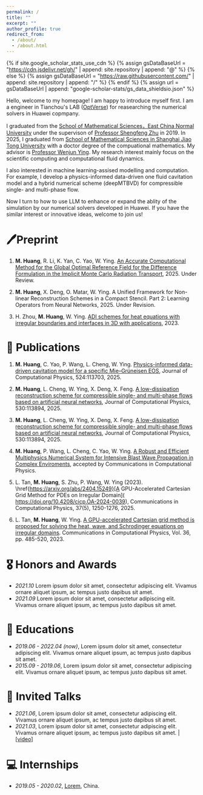 ```yaml
---
permalink: /
title: ""
excerpt: ""
author_profile: true
redirect_from:
  - /about/
  - /about.html
---
```


{% if site.google_scholar_stats_use_cdn %}
{% assign gsDataBaseUrl = "https://cdn.jsdelivr.net/gh/" | append: site.repository | append: "@" %}
{% else %}
{% assign gsDataBaseUrl = "https://raw.githubusercontent.com/" | append: site.repository | append: "/" %}
{% endif %}
{% assign url = gsDataBaseUrl | append: "google-scholar-stats/gs_data_shieldsio.json" %}

<span class='anchor' id='about-me'></span>

Hello, welcome to my homepage! I am happy to introduce myself first. I am a engineer in Tianchou's LAB ([OptVerse](https://www.huaweicloud.com/product/optverse.html)) for reasearching the numerical solvers in Huawei copmpany.

I graduated from the [School of Mathematical Sciences，East China Normal University](https://math.ecnu.edu.cn/) under the supervison of [Professor Shengfeng Zhu](https://math.ecnu.edu.cn/~sfzhu/intro_c.html?language=1&id=177) in 2019. In 2025, I graduated from [School of Mathematical Sciences in Shanghai Jiao Tong University](https://math.sjtu.edu.cn/) with a doctor degree of the compuational mathematics. My advisor is [Professor Wenjun Ying](https://math.sjtu.edu.cn/faculty/wying/). My research interest mainly focus on the scientific computing and computational fluid dynamics.

I also interested in machine learning-assised modelling and computation. For example, I develop a physics-informed data-driven one fluid cavitation model and a hybrid numerical scheme (deepMTBVD) for compressible single- and multi-phase flow.

Now I turn to how to use LLM to enhance or expand the ablity of the simulation by our numerical solvers developed in Huawei. If you have the similar interest or innovative ideas, welcome to join us!


<!-- # 🔥 News
- *2025.09*: &nbsp;🎉🎉 Lorem ipsum dolor sit amet, consectetur adipiscing elit. Vivamus ornare aliquet ipsum, ac tempus justo dapibus sit amet.
- *2025.06*: &nbsp;🎉🎉 . -->

# 🖊️Preprint
1. **M. Huang**, R. Li, K. Yan, C. Yao, W. Ying. [An Accurate Computational Method for the Global Optimal Reference Field for the Difference Formulation in the Implicit Monte Carlo Radiation Transport](https://arxiv.org/abs/2411.02407), 2025. Under Review.

2. **M. Huang**, X. Deng, O. Matar, W. Ying. A Unified Framework for Non-linear Reconstruction Schemes in a Compact Stencil. Part 2: Learning Operators from Neural Networks, 2025. Under Revision.

3. H. Zhou, **M. Huang**, W. Ying. [ADI schemes for heat equations with irregular boundaries and interfaces in 3D with applications](https://arxiv.org/abs/2309.00979), 2023.

# 📝 Publications

1. **M. Huang**, C. Yao, P. Wang, L. Cheng, W. Ying. [Physics-informed data-driven cavitation model for a specific Mie–Grüneisen EOS](https://www.sciencedirect.com/science/article/pii/S0021999124009513), Journal of Computational Physics, 524:113703, 2025.

2. **M. Huang**,  L. Cheng, W. Ying, X. Deng, X. Feng. [A low-dissipation reconstruction scheme for compressible single- and multi-phase flows based on artificial neural networks](https://www.sciencedirect.com/science/article/pii/S0021999125001779), Journal of Computational Physics, 530:113894, 2025.

3. **M. Huang**,  L. Cheng, W. Ying, X. Deng, X. Feng. [A low-dissipation reconstruction scheme for compressible single- and multi-phase flows based on artificial neural networks](https://www.sciencedirect.com/science/article/pii/S0021999125001779), Journal of Computational Physics, 530:113894, 2025.

4. **M. Huang**, P. Wang, L. Cheng, C. Yao, W. Ying. [A Robust and Efficient Multiphysics Numerical System for Intensive Blast Wave Propagation in Complex Enviroments](https://arxiv.org/abs/2411.02407), accepted by Communications in Computational Physics.

5. L. Tan, **M. Huang**, S. Zhu, P. Wang, W. Ying (2023). \href{https://arxiv.org/abs/2404.15249}[A GPU-Accelerated Cartesian Grid Method for PDEs on Irregular Domain]( https://doi.org/10.4208/cicp.OA-2024-0039), Communications in Computational Physics, 37(5), 1250-1276, 2025.

6. L. Tan, **M. Huang**, W. Ying. [A GPU-accelerated Cartesian grid method is proposed for solving the heat, wave, and Schrodinger equations on irregular domains](https://www.global-sci.org/intro/article_detail/cicp/23390.html). Communications in Computational Physics, Vol. 36, pp. 485-520, 2023.

<!-- <div class='paper-box'><div class='paper-box-image'><div><div class="badge">CVPR 2016</div><img src='images/500x300.png' alt="sym" width="100%"></div></div> -->
<div class='paper-box-text' markdown="1">

<!-- [Deep Residual Learning for Image Recognition](https://openaccess.thecvf.com/content_cvpr_2016/papers/He_Deep_Residual_Learning_CVPR_2016_paper.pdf) -->

<!-- **Kaiming He**, Xiangyu Zhang, Shaoqing Ren, Jian Sun -->

<!-- [**Project**](https://scholar.google.com/citations?view_op=view_citation&hl=zh-CN&user=DhtAFkwAAAAJ&citation_for_view=DhtAFkwAAAAJ:ALROH1vI_8AC) <strong><span class='show_paper_citations' data='DhtAFkwAAAAJ:ALROH1vI_8AC'></span></strong>
- Lorem ipsum dolor sit amet, consectetur adipiscing elit. Vivamus ornare aliquet ipsum, ac tempus justo dapibus sit amet.
</div>
</div>

- [Lorem ipsum dolor sit amet, consectetur adipiscing elit. Vivamus ornare aliquet ipsum, ac tempus justo dapibus sit amet](https://github.com), A, B, C, **CVPR 2020** -->

# 🎖 Honors and Awards
- *2021.10* Lorem ipsum dolor sit amet, consectetur adipiscing elit. Vivamus ornare aliquet ipsum, ac tempus justo dapibus sit amet.
- *2021.09* Lorem ipsum dolor sit amet, consectetur adipiscing elit. Vivamus ornare aliquet ipsum, ac tempus justo dapibus sit amet.

# 📖 Educations
- *2019.06 - 2022.04 (now)*, Lorem ipsum dolor sit amet, consectetur adipiscing elit. Vivamus ornare aliquet ipsum, ac tempus justo dapibus sit amet.
- *2015.09 - 2019.06*, Lorem ipsum dolor sit amet, consectetur adipiscing elit. Vivamus ornare aliquet ipsum, ac tempus justo dapibus sit amet.

# 💬 Invited Talks
- *2021.06*, Lorem ipsum dolor sit amet, consectetur adipiscing elit. Vivamus ornare aliquet ipsum, ac tempus justo dapibus sit amet.
- *2021.03*, Lorem ipsum dolor sit amet, consectetur adipiscing elit. Vivamus ornare aliquet ipsum, ac tempus justo dapibus sit amet.  \| [\[video\]](https://github.com/)

# 💻 Internships
- *2019.05 - 2020.02*, [Lorem](https://github.com/), China.